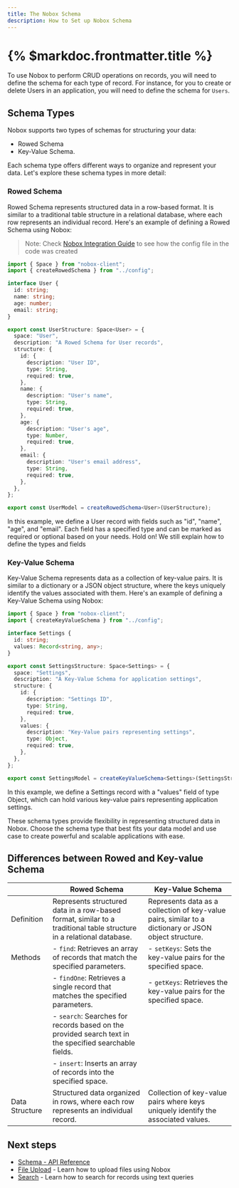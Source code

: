 ```yaml
---
title: The Nobox Schema
description: How to Set up Nobox Schema
---
```


# {% $markdoc.frontmatter.title %}

To use Nobox to perform CRUD operations on records, you will need to define the schema for each type of record. For instance, for you to create or delete Users in an application, you will need to define the schema for `Users`.
## Schema Types

Nobox supports two types of schemas for structuring your data: 
   - Rowed Schema
   - Key-Value Schema. 
   
Each schema type offers different ways to organize and represent your data. Let's explore these schema types in more detail:

### Rowed Schema

Rowed Schema represents structured data in a row-based format. It is similar to a traditional table structure in a relational database, where each row represents an individual record. Here's an example of defining a Rowed Schema using Nobox:

> Note: Check [Nobox Integration Guide](/integrate-nobox) to see how the config file in the code was created

```typescript
import { Space } from "nobox-client";
import { createRowedSchema } from "../config";

interface User {
  id: string;
  name: string;
  age: number;
  email: string;
}

export const UserStructure: Space<User> = {
  space: "User",
  description: "A Rowed Schema for User records",
  structure: {
    id: {
      description: "User ID",
      type: String,
      required: true,
    },
    name: {
      description: "User's name",
      type: String,
      required: true,
    },
    age: {
      description: "User's age",
      type: Number,
      required: true,
    },
    email: {
      description: "User's email address",
      type: String,
      required: true,
    },
  },
};

export const UserModel = createRowedSchema<User>(UserStructure);
```

In this example, we define a User record with fields such as "id", "name", "age", and "email". Each field has a specified type and can be marked as required or optional based on your needs. Hold on! We still explain how to define the types and fields 


### Key-Value Schema
Key-Value Schema represents data as a collection of key-value pairs. It is similar to a dictionary or a JSON object structure, where the keys uniquely identify the values associated with them. Here's an example of defining a Key-Value Schema using Nobox:

```typescript
import { Space } from "nobox-client";
import { createKeyValueSchema } from "../config";

interface Settings {
  id: string;
  values: Record<string, any>;
}

export const SettingsStructure: Space<Settings> = {
  space: "Settings",
  description: "A Key-Value Schema for application settings",
  structure: {
    id: {
      description: "Settings ID",
      type: String,
      required: true,
    },
    values: {
      description: "Key-Value pairs representing settings",
      type: Object,
      required: true,
    },
  },
};

export const SettingsModel = createKeyValueSchema<Settings>(SettingsStructure);
```

In this example, we define a Settings record with a "values" field of type Object, which can hold various key-value pairs representing application settings.

These schema types provide flexibility in representing structured data in Nobox. Choose the schema type that best fits your data model and use case to create powerful and scalable applications with ease.

## Differences between Rowed and Key-value Schema
|                   | Rowed Schema                                                                                                                                                                                                                                                                                                            | Key-Value Schema                                                                                                                                                                                                                                                           |
|-------------------|-------------------------------------------------------------------------------------------------------------------------------------------------------------------------------------------------------------------------------------------------------------------------------------------------------------------------|----------------------------------------------------------------------------------------------------------------------------------------------------------------------------------------------------------------------------------------------------------------------------|
| Definition        | Represents structured data in a row-based format, similar to a traditional table structure in a relational database.                                                                                                                                                                                                    | Represents data as a collection of key-value pairs, similar to a dictionary or JSON object structure.                                                                                                                                                                      |
| Methods           | - `find`: Retrieves an array of records that match the specified parameters.                                                                                                                                                                             | - `setKeys`: Sets the key-value pairs for the specified space.                                                                                                                                                                                                               |
|                   | - `findOne`: Retrieves a single record that matches the specified parameters.                                                                                                                                                                           | - `getKeys`: Retrieves the key-value pairs for the specified space.                                                                                                                                                                                                           |
|                   | - `search`: Searches for records based on the provided search text in the specified searchable fields.                                                                                                                                                  |                                                                                                                                                                                                              |
|                   | - `insert`: Inserts an array of records into the specified space.                                                                                                                                                                                     |                                                                                                                                                                                                              |
| Data Structure    | Structured data organized in rows, where each row represents an individual record.                                                                                                                                                                                                                                     | Collection of key-value pairs where keys uniquely identify the associated values.                                                                                                                                                                                        |


## Next steps

- [Schema -  API Reference](/schema/api-reference)
- [File Upload](/methods/upload) - Learn how to upload files using Nobox
- [Search](/methods/search) - Learn how to search for records using text queries